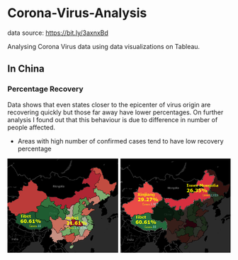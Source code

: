 # Corona-Virus-Analysis
data source: https://bit.ly/3axnxBd

Analysing Corona Virus data using data visualizations on Tableau.

## In China
### Percentage Recovery 
Data shows that even states closer to the epicenter of virus origin are recovering quickly but those far away have lower percentages. On further analysis I found out that this behaviour is due to difference in number of people affected.
- Areas with high number of confirmed cases tend to have low recovery percentage

![percentage recovery](graphics/China%20Recovery%20Percentage.png)
